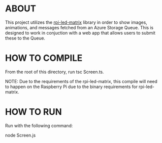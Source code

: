 # ABOUT

This project utilizes the [rpi-led-matrix](https://www.npmjs.com/package/rpi-led-matrix) library in order to show images, animations, and messages fetched from an Azure Storage Queue. This is designed to work in conjuction with a web app that allows users to submit these to the Queue.

# HOW TO COMPILE

From the root of this directory, run tsc Screen.ts.

NOTE: Due to the requirements of the rpi-led-matrix, this compile will need to happen on the Raspberry Pi due to the binary requirements for rpi-led-matrix.

# HOW TO RUN

Run with the following command:

node Screen.js